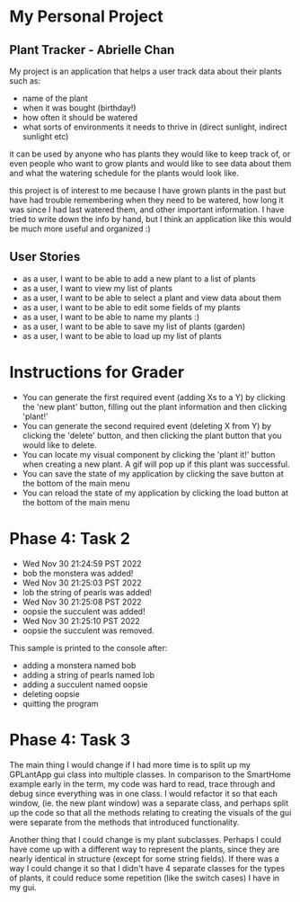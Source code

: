 # My Personal Project
## Plant Tracker - Abrielle Chan

My project is an application that helps a user track data about their plants such as:
- name of the plant
- when it was bought (birthday!)
- how often it should be watered
- what sorts of environments it needs to thrive in (direct sunlight, indirect sunlight etc)

it can be used by anyone who has plants they would like to keep track of, or even people who want to grow plants
and would like to see data about them and what the watering schedule for the plants would look like.

this project is of interest to me because I have grown plants in the past but have had trouble remembering
when they need to be watered, how long it was since I had last watered them, and other important information.
I have tried to write down the info by hand, but I think an application like this would be much more useful and organized :)


## User Stories
- as a user, I want to be able to add a new plant to a list of plants
- as a user, I want to view my list of plants
- as a user, I want to be able to select a plant and view data about them
- as a user, I want to be able to edit some fields of my plants
- as a user, I want to be able to name my plants :) 
- as a user, I want to be able to save my list of plants (garden)
- as a user, I want to be able to load up my list of plants

# Instructions for Grader

- You can generate the first required event (adding Xs to a Y) by clicking the 'new plant' button, filling out the plant information and then clicking 'plant!'
- You can generate the second required event (deleting X from Y) by clicking the 'delete' button, and then clicking the plant button that you would like to delete.
- You can locate my visual component by clicking the 'plant it!' button when creating a new plant. A gif will pop up if this plant was successful.
- You can save the state of my application by clicking the save button at the bottom of the main menu
- You can reload the state of my application by clicking the load button at the bottom of the main menu

# Phase 4: Task 2
- Wed Nov 30 21:24:59 PST 2022
- bob the monstera was added!
- Wed Nov 30 21:25:03 PST 2022
- lob the string of pearls was added!
- Wed Nov 30 21:25:08 PST 2022
- oopsie the succulent was added!
- Wed Nov 30 21:25:10 PST 2022
- oopsie the succulent was removed.

This sample is printed to the console after:
- adding a monstera named bob
- adding a string of pearls named lob
- adding a succulent named oopsie
- deleting oopsie
- quitting the program

# Phase 4: Task 3
The main thing I would change if I had more time is to split up my GPLantApp gui class into multiple classes. 
In comparison to the SmartHome example early in the term, my code was hard to read, trace through and debug since everything 
was in one class. I would refactor it so that each window, (ie. the new plant window) was a separate class, and perhaps
split up the code so that all the methods relating to creating the visuals of the gui were separate from the methods
that introduced functionality. 

Another thing that I could change is my plant subclasses. Perhaps I could have come up with a different way to represent
the plants, since they are nearly identical in structure (except for some string fields). If there was a way I could change
it so that I didn't have 4 separate classes for the types of plants, it could reduce some repetition (like the switch cases)
I have in my gui. 